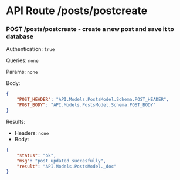 # API Route /posts/postcreate

### POST /posts/postcreate - create a new post and save it to database

Authentication: `true`

Queries: `none`

Params: `none`

Body: 
```json
{
	"POST_HEADER": "API.Models.PostsModel.Schema.POST_HEADER",
	"POST_BODY": "API.Models.PostsModel.Schema.POST_BODY"
}
```

Results: 
- Headers: `none`
- Body: 
```json
{
	"status": "ok",
	"msg": "post updated succesfully",
	"result": "API.Models.PostsModel._doc"
}
```
